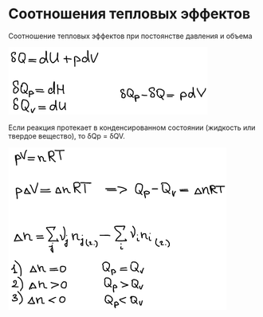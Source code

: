 # Соотношения тепловых эффектов

Соотношение тепловых эффектов при постоянстве давления и объема

![](../images/fh/sootnosheniya-teplovyh-ehffektov/sootnosheniya-teplovyh-ehffektov_clip_image001.png)

Если реакция протекает в конденсированном состоянии (жидкость или твердое вещество), то δQp = δQV.

![](../images/fh/sootnosheniya-teplovyh-ehffektov/sootnosheniya-teplovyh-ehffektov_clip_image001_0000.png)

